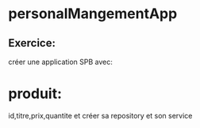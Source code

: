 # personalMangementApp
 
## Exercice:
créer une application SPB avec: 
# produit: 
id,titre,prix,quantite
et créer sa repository et son service
